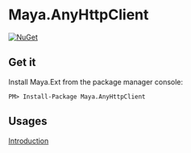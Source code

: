 # Maya.AnyHttpClient

[![NuGet](https://img.shields.io/nuget/v/Maya.AnyHttpClient.svg)](https://www.nuget.org/packages/Maya.AnyHttpClient)

## Get it

Install Maya.Ext from the package manager console:

```
PM> Install-Package Maya.AnyHttpClient
```


## Usages
[Introduction](https://mayaleh.github.io/Maya.AnyHttpClient)